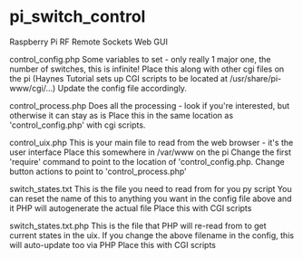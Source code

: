 # pi_switch_control
Raspberry Pi RF Remote Sockets Web GUI

control_config.php
	Some variables to set - only really 1 major one, the number of switches, this is infinite!
	Place this along with other cgi files on the pi (Haynes Tutorial sets up CGI scripts to be
	located at /usr/share/pi-www/cgi/...)
	Update the config file accordingly.
	
control_process.php
	Does all the processing - look if you're interested, but otherwise it can stay as is
	Place this in the same location as 'control_config.php' with cgi scripts.
	
control_uix.php
	This is your main file to read from the web browser - it's the user interface
	Place this somewhere in /var/www on the pi
	Change the first 'require' command to point to the location of 'control_config.php.
	Change button actions to point to 'control_process.php'
	
switch_states.txt
	This is the file you need to read from for you py script
	You can reset the name of this to anything you want in the config file above and it PHP will autogenerate the actual file
	Place this with CGI scripts
	
switch_states.txt.php
	This is the file that PHP will re-read from to get current states in the uix.
	If you change the above filename in the config, this will auto-update too via PHP
	Place this with CGI scripts
